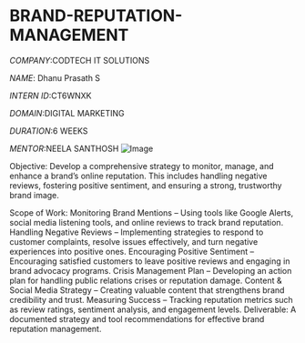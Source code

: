 # BRAND-REPUTATION-MANAGEMENT
*COMPANY*:CODTECH IT SOLUTIONS

*NAME*: Dhanu Prasath S

*INTERN ID*:CT6WNXK

*DOMAIN*:DIGITAL MARKETING

*DURATION*:6 WEEKS

*MENTOR*:NEELA SANTHOSH
![Image](https://github.com/user-attachments/assets/27250f98-95e1-42e1-b1a5-3e4f133b5085)

Objective:
Develop a comprehensive strategy to monitor, manage, and enhance a brand’s online reputation. This includes handling negative reviews, fostering positive sentiment, and ensuring a strong, trustworthy brand image.

Scope of Work:
Monitoring Brand Mentions – Using tools like Google Alerts, social media listening tools, and online reviews to track brand reputation.
Handling Negative Reviews – Implementing strategies to respond to customer complaints, resolve issues effectively, and turn negative experiences into positive ones.
Encouraging Positive Sentiment – Encouraging satisfied customers to leave positive reviews and engaging in brand advocacy programs.
Crisis Management Plan – Developing an action plan for handling public relations crises or reputation damage.
Content & Social Media Strategy – Creating valuable content that strengthens brand credibility and trust.
Measuring Success – Tracking reputation metrics such as review ratings, sentiment analysis, and engagement levels.
Deliverable:
A documented strategy and tool recommendations for effective brand reputation management.
